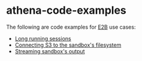 # athena-code-examples

The following are code examples for [E2B](https://e2b.dev) use cases:
- [Long running sessions](./long-running-sessions/)
- [Connecting S3 to the sandbox's filesystem](./s3-filesystem/)
- [Streaming sandbox's output](./stream-output)